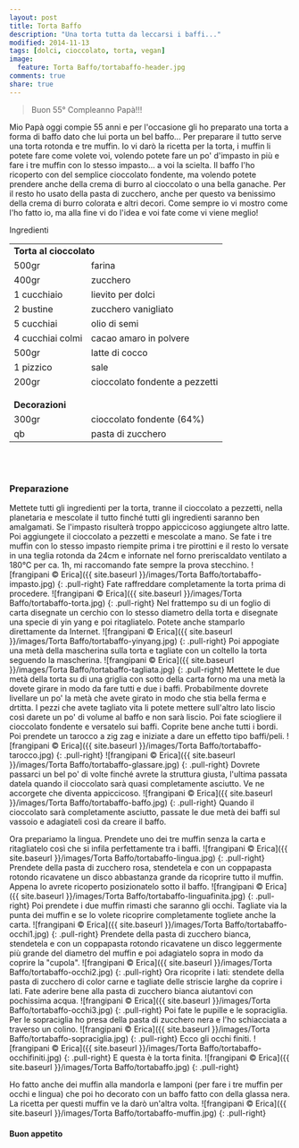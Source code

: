 ```yaml
---
layout: post
title: Torta Baffo
description: "Una torta tutta da leccarsi i baffi..."
modified: 2014-11-13
tags: [dolci, cioccolato, torta, vegan]
image:
  feature: Torta Baffo/tortabaffo-header.jpg
comments: true
share: true
---
```


>Buon 55° Compleanno Papà!!!

Mio Papà oggi compie 55 anni e per l'occasione gli ho preparato una torta a forma di baffo dato che lui porta un bel baffo... Per preparare il tutto serve una torta rotonda e tre muffin. Io vi darò la ricetta per la torta, i muffin li potete fare come volete voi, volendo potete fare un po' d'impasto in più e fare i tre muffin con lo stesso impasto... a voi la scielta. Il baffo l'ho ricoperto con del semplice cioccolato fondente, ma volendo potete prendere anche della crema di burro al cioccolato o una bella ganache. Per il resto ho usato della pasta di zucchero, anche per questo va benissimo della crema di burro colorata e altri decori. Come sempre io vi mostro come l'ho fatto io, ma alla fine vi do l'idea e voi fate come vi viene meglio!


<div class="ingredients">
  <div class="ingredients-title">Ingredienti</div>
  <table>
    <tbody>
      <tr>
        <td colspan="2"><b>Torta al cioccolato</b></td>
      </tr>
      <tr>
        <td>500gr</td>
        <td>farina</td>
      </tr>
      <tr>
        <td>400gr</td>
        <td>zucchero</td>
      </tr>
      <tr>
        <td>1 cucchiaio</td>
        <td>lievito per dolci</td>
      </tr>
      <tr>
        <td>2 bustine</td>
        <td>zucchero vanigliato</td>
      </tr>
      <tr>
        <td>5 cucchiai</td>
        <td>olio di semi</td>
      </tr>
      <tr>
        <td>4 cucchiai colmi</td>
        <td>cacao amaro in polvere</td>
      </tr>
      <tr> 
        <td>500gr</td>
        <td>latte di cocco</td>
      </tr>
      <tr>   
        <td>1 pizzico</td>
        <td>sale</td>
      </tr>
      <tr>
        <td>200gr</td>
        <td>cioccolato fondente a pezzetti</td>
      </tr>
      <tr style="height: 15px;"></tr>
      <tr>          
        <td colspan="2"><b>Decorazioni</b></td>
      </tr>
      <tr>
        <td>300gr</td>
        <td>cioccolato fondente (64%)</td>
      </tr>
      <tr>
        <td>qb</td>
        <td>pasta di zucchero</td>     
      </tr>
    </tbody>
  </table>
  <br></br>
</div>


<h3>
  <font color="grey">
    <i class="icon-cogs"></i>
  </font> Preparazione
</h3>

Mettete tutti gli ingredienti per la torta, tranne il cioccolato a pezzetti, nella planetaria e mescolate il tutto finché tutti gli ingredienti saranno ben amalgamati. Se l'impasto risulterà troppo appiccicoso aggiungete altro latte. Poi aggiungete il cioccolato a pezzetti e mescolate a mano. Se fate i tre muffin con lo stesso impasto riempite prima i tre pirottini e il resto lo versate in una teglia rotonda da 24cm e infornate nel forno preriscaldato ventilato a 180°C per ca. 1h, mi raccomando fate sempre la prova stecchino.
![frangipani © Erica]({{ site.baseurl }}/images/Torta Baffo/tortabaffo-impasto.jpg)
{: .pull-right}
Fate raffreddare completamente la torta prima di procedere.
![frangipani © Erica]({{ site.baseurl }}/images/Torta Baffo/tortabaffo-torta.jpg)
{: .pull-right}
Nel frattempo su di un foglio di carta disegnate un cerchio con lo stesso diametro della torta e disegnate una specie di yin yang e poi ritagliatelo. Potete anche stamparlo direttamente da Internet.
![frangipani © Erica]({{ site.baseurl }}/images/Torta Baffo/tortabaffo-yinyang.jpg)
{: .pull-right}
Poi appogiate una metà della mascherina sulla torta e tagliate con un coltello la torta seguendo la mascherina.
![frangipani © Erica]({{ site.baseurl }}/images/Torta Baffo/tortabaffo-tagliata.jpg)
{: .pull-right}
Mettete le due metà della torta su di una griglia con sotto della carta forno ma una metà la dovete girare in modo da fare tutti e due i baffi. Probabilmente dovrete livellare un po' la metà che avete girato in modo che stia bella ferma e drtitta. I pezzi che avete tagliato vita li potete mettere sull'altro lato liscio così darete un po' di volume al baffo e non sarà liscio. Poi fate sciogliere il cioccolato fondente e versatelo sui baffi. Coprite bene anche tutti i bordi. Poi prendete un tarocco a zig zag e iniziate a dare un effetto tipo baffi/peli.
![frangipani © Erica]({{ site.baseurl }}/images/Torta Baffo/tortabaffo-tarocco.jpg)
{: .pull-right}
![frangipani © Erica]({{ site.baseurl }}/images/Torta Baffo/tortabaffo-glassare.jpg)
{: .pull-right}
Dovrete passarci un bel po' di volte finché avrete la struttura giusta, l'ultima passata datela quando il cioccolato sarà quasi completamente asciutto. Ve ne accorgete che diventa appiccicoso.
![frangipani © Erica]({{ site.baseurl }}/images/Torta Baffo/tortabaffo-baffo.jpg)
{: .pull-right}
Quando il cioccolato sarà completamente asciutto, passate le due metà dei baffi sul vassoio e adagiateli così da creare il baffo.

Ora prepariamo la lingua. Prendete uno dei tre muffin senza la carta e ritagliatelo così che si infila perfettamente tra i baffi.
![frangipani © Erica]({{ site.baseurl }}/images/Torta Baffo/tortabaffo-lingua.jpg)
{: .pull-right}
Prendete della pasta di zucchero rosa, stendetela e con un coppapasta rotondo ricavatene un disco abbastanza grande da ricoprire tutto il muffin. Appena lo avrete ricoperto posizionatelo sotto il baffo.
![frangipani © Erica]({{ site.baseurl }}/images/Torta Baffo/tortabaffo-linguafinita.jpg)
{: .pull-right}
Poi prendete i due muffin rimasti che saranno gli occhi. Tagliate via la punta dei muffin e se lo volete ricoprire completamente togliete anche la carta.
![frangipani © Erica]({{ site.baseurl }}/images/Torta Baffo/tortabaffo-occhi1.jpg)
{: .pull-right}
Prendete della pasta di zucchero bianca, stendetela e con un coppapasta rotondo ricavatene un disco leggermente più grande del diametro del muffin e poi adagiatelo sopra in modo da coprire la "cupola".
![frangipani © Erica]({{ site.baseurl }}/images/Torta Baffo/tortabaffo-occhi2.jpg)
{: .pull-right}
Ora ricoprite i lati: stendete della pasta di zucchero di color carne e tagliate delle striscie larghe da coprire i lati. Fate aderire bene alla pasta di zucchero bianca aiutantovi con pochissima acqua.
![frangipani © Erica]({{ site.baseurl }}/images/Torta Baffo/tortabaffo-occhi3.jpg)
{: .pull-right}
Poi fate le pupille e le sopraciglia. Per le sopraciglia ho presa della pasta di zucchero nera e l'ho schiacciata a traverso un colino.
![frangipani © Erica]({{ site.baseurl }}/images/Torta Baffo/tortabaffo-sopraciglia.jpg)
{: .pull-right}
Ecco gli occhi finiti.
![frangipani © Erica]({{ site.baseurl }}/images/Torta Baffo/tortabaffo-occhifiniti.jpg)
{: .pull-right}
E questa è la torta finita.
![frangipani © Erica]({{ site.baseurl }}/images/Torta Baffo/tortabaffo.jpg)
{: .pull-right}

Ho fatto anche dei muffin alla mandorla e lamponi (per fare i tre muffin per occhi e lingua) che poi ho decorato con un baffo fatto con della glassa nera. La ricetta per questi muffin ve la darò un'altra volta.
![frangipani © Erica]({{ site.baseurl }}/images/Torta Baffo/tortabaffo-muffin.jpg)
{: .pull-right}


<h4>Buon appetito
  <font color="red">
    <i class="icon-smile"></i>
  </font>
</h4>
